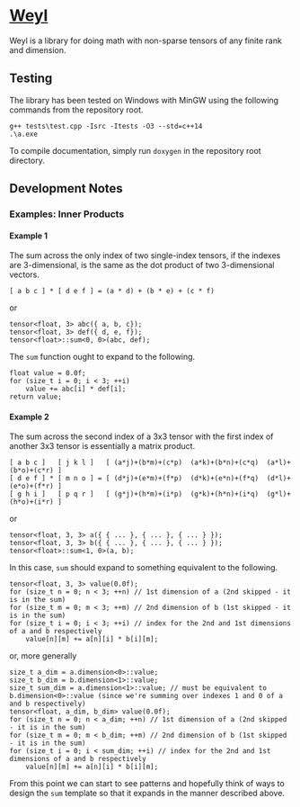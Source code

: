 # [Weyl](https://en.wikipedia.org/wiki/Weyl)

Weyl is a library for doing math with non-sparse tensors of any finite rank and dimension.

## Testing

The library has been tested on Windows with MinGW using the following commands from the repository root.

    g++ tests\test.cpp -Isrc -Itests -O3 --std=c++14
    .\a.exe

To compile documentation, simply run `doxygen` in the repository root directory.

## Development Notes

### Examples: Inner Products

#### Example 1

The sum across the only index of two single-index tensors, if the indexes are 3-dimensional, is the same as the dot product of two 3-dimensional vectors.

    [ a b c ] * [ d e f ] = (a * d) + (b * e) + (c * f)

or

    tensor<float, 3> abc({ a, b, c});
    tensor<float, 3> def({ d, e, f});
    tensor<float>::sum<0, 0>(abc, def);

The `sum` function ought to expand to the following.

    float value = 0.0f;
    for (size_t i = 0; i < 3; ++i)
        value += abc[i] * def[i];
    return value;

#### Example 2

The sum across the second index of a 3x3 tensor with the first index of another 3x3 tensor is essentially a matrix product.

    [ a b c ]   [ j k l ]   [ (a*j)+(b*m)+(c*p)  (a*k)+(b*n)+(c*q)  (a*l)+(b*o)+(c*r) ]
    [ d e f ] * [ m n o ] = [ (d*j)+(e*m)+(f*p)  (d*k)+(e*n)+(f*q)  (d*l)+(e*o)+(f*r) ]
    [ g h i ]   [ p q r ]   [ (g*j)+(h*m)+(i*p)  (g*k)+(h*n)+(i*q)  (g*l)+(h*o)+(i*r) ]

or

    tensor<float, 3, 3> a({ { ... }, { ... }, { ... } });
    tensor<float, 3, 3> b({ { ... }, { ... }, { ... } });
    tensor<float>::sum<1, 0>(a, b);

In this case, `sum` should expand to something equivalent to the following.

    tensor<float, 3, 3> value(0.0f);
    for (size_t n = 0; n < 3; ++n) // 1st dimension of a (2nd skipped - it is in the sum)
    for (size_t m = 0; m < 3; ++m) // 2nd dimension of b (1st skipped - it is in the sum)
    for (size_t i = 0; i < 3; ++i) // index for the 2nd and 1st dimensions of a and b respectively
        value[n][m] += a[n][i] * b[i][m];

or, more generally

    size_t a_dim = a.dimension<0>::value;
    size_t b_dim = b.dimension<1>::value;
    size_t sum_dim = a.dimension<1>::value; // must be equivalent to b.dimension<0>::value (since we're summing over indexes 1 and 0 of a and b respectively)
    tensor<float, a_dim, b_dim> value(0.0f);
    for (size_t n = 0; n < a_dim; ++n) // 1st dimension of a (2nd skipped - it is in the sum)
    for (size_t m = 0; m < b_dim; ++m) // 2nd dimension of b (1st skipped - it is in the sum)
    for (size_t i = 0; i < sum_dim; ++i) // index for the 2nd and 1st dimensions of a and b respectively
        value[n][m] += a[n][i] * b[i][m];

From this point we can start to see patterns and hopefully think of ways to design the `sum` template so that it expands in the manner described above.
